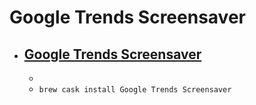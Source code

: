 # Google Trends Screensaver
- [Google Trends Screensaver](https://trends.google.com/trends/hottrends/visualize)
  - 
  - 
  - `brew cask install Google Trends Screensaver`
